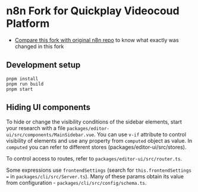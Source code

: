 # n8n Fork for Quickplay Videocoud Platform

- [Compare this fork with original n8n repo](https://github.com/n8n-io/n8n/compare/master...fl-g6:qp-n8n:master) to know what exactly was changed in this fork

## Development setup

```
pnpm install
pnpm run build
pnpm start
```

## Hiding UI components

To hide or change the visibility conditions of the sidebar elements, start your research with a file `packages/editor-ui/src/components/MainSidebar.vue`.
You can use `v-if` attribute to control visibility of elements and use any property from `computed` object as value. In `computed` you can refer to different stores (packages/editor-ui/src/stores).

To control access to routes, refer to `packages/editor-ui/src/router.ts`.

Some expressions use `frontendSettings` (search for `this.frontendSettings =` in `packages/cli/src/Server.ts`). Many of these params obtain its value from configuration - `packages/cli/src/config/schema.ts`.
